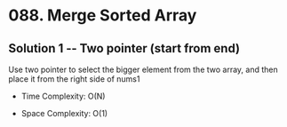 # 088. Merge Sorted Array

## Solution 1 -- Two pointer (start from end)

Use two pointer to select the bigger element from the two array, and then place it from the right side of nums1

* Time Complexity: O(N)

* Space Complexity: O(1)
